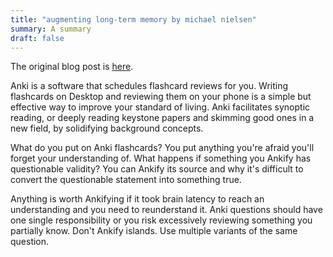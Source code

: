 ```yaml
---
title: "augmenting long-term memory by michael nielsen"
summary: A summary
draft: false
---
```


The original blog post is [here](http://augmentingcognition.com/ltm.html).

Anki is a software that schedules flashcard reviews for you. Writing flashcards on Desktop and reviewing them on your phone is a simple but effective way to improve your standard of living. Anki facilitates synoptic reading, or deeply reading keystone papers and skimming good ones in a new field, by solidifying background concepts.

What do you put on Anki flashcards? You put anything you're afraid you'll forget your understanding of. What happens if something you Ankify has questionable validity? You can Ankify its source and why it's difficult to convert the questionable statement into something true.

Anything is worth Ankifying if it took brain latency to reach an understanding and you need to reunderstand it. Anki questions should have one single responsibility or you risk excessively reviewing something you partially know. Don't Ankify islands. Use multiple variants of the same question.
